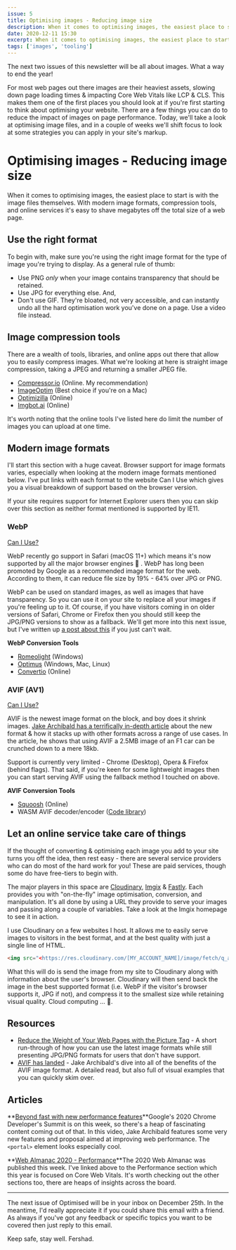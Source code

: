 ```yaml
---
issue: 5
title: Optimising images - Reducing image size
description: When it comes to optimising images, the easiest place to start is with the image files themselves. With modern image formats, compression tools, and online services it's easy to shave megabytes off the total size of a web page.
date: 2020-12-11 15:30
excerpt: When it comes to optimising images, the easiest place to start is with the image files themselves. With modern image formats, compression tools, and online services it's easy to shave megabytes off the total size of a web page.
tags: ['images', 'tooling']
---
```

The next two issues of this newsletter will be all about images. What a way to end the year!

For most web pages out there images are their heaviest assets, slowing down page loading times & impacting Core Web Vitals like LCP & CLS. This makes them one of the first places you should look at if you're first starting to think about optimising your website. There are a few things you can do to reduce the impact of images on page performance. Today, we'll take a look at optimising image files, and in a couple of weeks we'll shift focus to look at some strategies you can apply in your site's markup.

# **Optimising images - Reducing image size**

When it comes to optimising images, the easiest place to start is with the image files themselves. With modern image formats, compression tools, and online services it's easy to shave megabytes off the total size of a web page.

## **Use the right format**

To begin with, make sure you're using the right image format for the type of image you're trying to display. As a general rule of thumb:

- Use PNG *only* when your image contains transparency that should be retained.
- Use JPG for everything else. And,
- Don't use GIF. They're bloated, not very accessible, and can instantly undo all the hard optimisation work you've done on a page. Use a video file instead.

## **Image compression tools**

There are a wealth of tools, libraries, and online apps out there that allow you to easily compress images. What we're looking at here is straight image compression, taking a JPEG and returning a smaller JPEG file.

- [Compressor.io](http://compressor.io/) (Online. My recommendation)
- [ImageOptim](https://imageoptim.com/mac) (Best choice if you're on a Mac)
- [Optimizilla](https://imagecompressor.com/) (Online)
- [Imgbot.ai](https://www.imgbot.ai/compress-image) (Online)

It's worth noting that the online tools I've listed here do limit the number of images you can upload at one time.

## **Modern image formats**

I'll start this section with a huge caveat. Browser support for image formats varies, especially when looking at the modern image formats mentioned below. I've put links with each format to the website Can I Use which gives you a visual breakdown of support based on the browser version.

If your site requires support for Internet Explorer users then you can skip over this section as neither format mentioned is supported by IE11.

### **WebP**

[Can I Use?](https://caniuse.com/?search=webp)

WebP recently go support in Safari (macOS 11+) which means it's now supported by all the major browser engines 🎉 . WebP has long been promoted by Google as a recommended image format for the web. According to them, it can reduce file size by 19% - 64% over JPG or PNG.

WebP can be used on standard images, as well as images that have transparency. So you can use it on your site to replace all your images if you're feeling up to it. Of course, if you have visitors coming in on older versions of Safari, Chrome or Firefox then you should still keep the JPG/PNG versions to show as a fallback. We'll get more into this next issue, but I've written up [a post about this](https://www.fershad.com/blog/posts/reduce-page-weight-with-picture-tag/) if you just can't wait.

**WebP Conversion Tools**

- [Romeolight](http://romeolight.com/products/webpconv/) (Windows)
- [Optimus](https://github.com/Splode/optimus) (Windows, Mac, Linux)
- [Convertio](https://convertio.co/jpg-webp/) (Online)

### **AVIF (AV1)**

[Can I Use?](https://caniuse.com/?search=avif)

AVIF is the newest image format on the block, and boy does it shrink images. [Jake Archibald has a terrifically in-depth article](https://jakearchibald.com/2020/avif-has-landed/) about the new format & how it stacks up with other formats across a range of use cases. In the article, he shows that using AVIF a 2.5MB image of an F1 car can be crunched down to a mere 18kb.

Support is currently very limited - Chrome (Desktop), Opera & Firefox (behind flags). That said, if you're keen for some lightweight images then you can start serving AVIF using the fallback method I touched on above.

**AVIF Conversion Tools**

- [Squoosh](https://squoosh.app/) (Online)
- WASM AVIF decoder/encoder ([Code library](https://github.com/saschazar21/webassembly/tree/master/packages/avif))

## **Let an online service take care of things**

If the thought of converting & optimising each image you add to your site turns you off the idea, then rest easy - there are several service providers who can do most of the hard work for you! These are paid services, though some do have free-tiers to begin with.

The major players in this space are [Cloudinary](https://cloudinary.com/), [Imgix](https://www.imgix.com/) & [Fastly](https://www.fastly.com/products/web-and-mobile-performance/image-optimization). Each provides you with "on-the-fly" image optimisation, conversion, and manipulation. It's all done by using a URL they provide to serve your images and passing along a couple of variables. Take a look at the Imgix homepage to see it in action.

I use Cloudinary on a few websites I host. It allows me to easily serve images to visitors in the best format, and at the best quality with just a single line of HTML.

```html
<img src="<https://res.cloudinary.com/[MY_ACCOUNT_NAME]/image/fetch/q_auto,f_auto/https://www.mysite.com/logo.jpg>" alt="Don't forget it, fam">
```

What this will do is send the image from my site to Cloudinary along with information about the user's browser. Cloudinary will then send back the image in the best supported format (i.e. WebP if the visitor's browser supports it, JPG if not), and compress it to the smallest size while retaining visual quality. Cloud computing ... 🤯.

## **Resources**

- [Reduce the Weight of Your Web Pages with the Picture Tag](https://www.fershad.com/blog/posts/reduce-page-weight-with-picture-tag/) - A short run-through of how you can use the latest image formats while still presenting JPG/PNG formats for users that don't have support.
- [AVIF has landed](https://jakearchibald.com/2020/avif-has-landed/) - Jake Archibald's dive into all of the benefits of the AVIF image format. A detailed read, but also full of visual examples that you can quickly skim over.

## **Articles**

**[Beyond fast with new performance features](https://www.youtube.com/watch?v=Z6wjUOSh9Tk)**Google's 2020 Chrome Developer's Summit is on this week, so there's a heap of fascinating content coming out of that. In this video, Jake Archibald features some very new features and proposal aimed at improving web performance. The `<portal>` element looks especially cool.

**[Web Almanac 2020 - Performance](https://almanac.httparchive.org/en/2020/performance)**The 2020 Web Almanac was published this week. I've linked above to the Performance section which this year is focused on Core Web Vitals. It's worth checking out the other sections too, there are heaps of insights across the board.

---

The next issue of Optimised will be in your inbox on December 25th. In the meantime, I'd really appreciate it if you could share this email with a friend. As always if you've got any feedback or specific topics you want to be covered then just reply to this email.

Keep safe, stay well. 
Fershad.